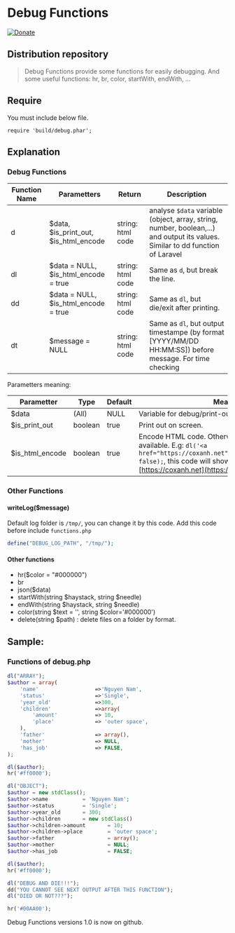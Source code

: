 # Debug Functions
[![Donate](https://www.wiauk.org/wp-content/uploads/2017/07/Donate-Box_goodwill.png)](https://www.paypal.me/ngocnam)

## Distribution repository

> Debug Functions provide some functions for easily debugging. And some useful functions: hr, br, color, startWith, endWith, ...

## Require
You must include below file.

```
require 'build/debug.phar';
```

## Explanation

### Debug Functions

|Function Name|Parametters|Return|Description|
|-----|-----|-----|-----|
|d|$data, $is_print_out, $is_html_encode|string: html code|analyse `$data` variable (object, array, string, number, boolean,...) and output its values. Similar to dd function of Laravel|
|dl|$data = NULL, $is_html_encode = true|string: html code|Same as `d`, but break the line.|
|dd|$data = NULL, $is_html_encode = true|string: html code|Same as `dl`, but die/exit after printing.|
|dt|$message = NULL|string: html code|Same as `dl`, but output timestampe (by format [YYYY/MM/DD HH:MM:SS]) before message. For time checking|

Parametters meaning:

|Parametter|Type|Default|Meaning|
|-----|-----|-----|-----|
|$data|(All)|NULL|Variable for debug/print-out on screen.|
|$is_print_out|boolean|true|Print out on screen.|
|$is_html_encode|boolean|true|Encode HTML code. Otherwise HTML code will available. E.g: `dl('<a href="https://coxanh.net">https://coxanh.net</a>', false);`, this code will show a link like this [https://coxanh.net](https://coxanh.net)|

### Other Functions
#### writeLog($message)
Default log folder is `/tmp/`, you can change it by this code. Add this code before include `functions.php`

```php
define("DEBUG_LOG_PATH", "/tmp/");
```

#### Other functions
+ hr($color = "#000000")
+ br
+ json($data)
+ startWith(string $haystack, string $needle)
+ endWith(string $haystack, string $needle)
+ color(string $text = '', string $color='#000000')
+ delete(string $path) : delete files on a folder by format.

## Sample:

### Functions of debug.php

```php
dl("ARRAY");
$author = array(
    'name'                  =>'Nguyen Nam',
    'status'                =>'Single',
    'year_old'              =>300,
    'children'              =>array(
        'amount'            => 10,
        'place'             => 'outer space',
    ),
    'father'                => array(),
    'mother'                => NULL,
    'has_job'               => FALSE,
);

dl($author);
hr('#ff0000');

dl("OBJECT");
$author = new stdClass();
$author->name           = 'Nguyen Nam';
$author->status         = 'Single';
$author->year_old       = 300;
$author->children       = new stdClass()
$author->children->amount       = 10;
$author->children->place        = 'outer space';
$author->father                 = array();
$author->mother                 = NULL;
$author->has_job                = FALSE;

dl($author);
hr('#ff0000');

dl("DEBUG AND DIE!!!");
dd("YOU CANNOT SEE NEXT OUTPUT AFTER THIS FUNCTION");
dl("DIED OR NOT???");

hr('#00AA00');

```

Debug Functions versions 1.0 is now on github.
